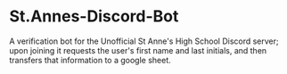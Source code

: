 # St.Annes-Discord-Bot
A verification bot for the Unofficial St Anne's High School Discord server; upon joining it requests the user's first name and last initials, and then transfers that information to a google sheet.
